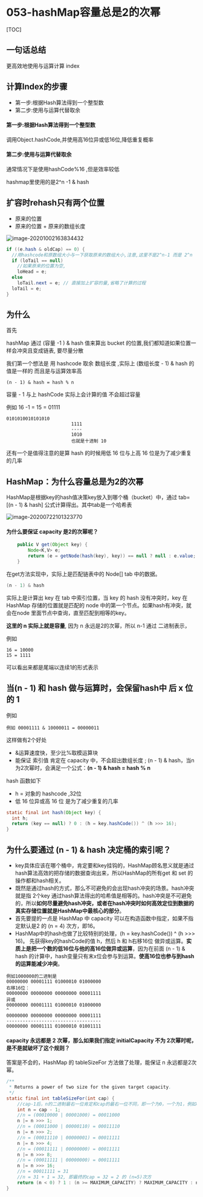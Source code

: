 # 053-hashMap容量总是2的次幂

[TOC]

## 一句话总结

更高效地使用与运算计算 index

## 计算Index的步骤

- 第一步:根据Hash算法得到一个整型数
- 第二步:使用与运算代替取余

#### 第一步:根据Hash算法得到一个整型数

调用Object.hashCode,并使用高16位异或低16位,降低重复概率

#### 第二步:使用与运算代替取余

通常情况下是使用hashCode%16 ,但是效率较低

hashmap里使用的是2^n -1 & hash

## 扩容时rehash只有两个位置

- 原来的位置
- 原来的位置 + 原来的数组长度

![image-20201002163834432](../../../assets/image-20201002163834432.png)

```java
if ((e.hash & oldCap) == 0) {
  //用hashcode和原数组大小与一下获取原来的数组大小,注意,这里不是2^n-1 而是 2^n
  if (loTail == null)
    //如果原来的位置为空,
    loHead = e;
  else
    loTail.next = e; // 直接加上扩容的量,省略了计算的过程
  loTail = e;
}
```

## 为什么

首先

hashMap 通过 (容量 -1 ) & hash 值来算出 bucket 的位置,我们都知道如果位置一样会冲突且变成链表, 要尽量分散

我们第一个想法是 用 hashcode 取余 数组长度 ,实际上 (数组长度 - 1) & hash  的值是一样的 而且是与运算效率高

```
(n - 1) & hash = hash % n
```

容量 - 1 与上 hashCode 实际上会计算的值 不会超过容量 

例如 16 -1 = 15 = 01111

```
0101010010101010
						1111
						----
						1010
						也就是十进制 10
```

还有一个是值得注意的是算 hash 的时候用低 16 位与上高 16 位是为了减少重复的几率

## HashMap：为什么容量总是为2的次幂

HashMap是根据key的hash值决策key放入到哪个桶（bucket）中，通过 tab=[(n - 1) & hash] 公式计算得出。其中tab是一个哈希表

![image-20200722101323770](../../../assets/image-20200722101323770.png)

#### **为什么要保证 capacity 是2的次幂呢？**

```java
    public V get(Object key) {
        Node<K,V> e;
        return (e = getNode(hash(key), key)) == null ? null : e.value;
    }
```

在get方法实现中，实际上是匹配链表中的 Node[] tab 中的数据。

```java
(n - 1) & hash
```

实际上是计算出 key 在 tab 中索引位置，当 key 的 hash 没有冲突时，key 在 HashMap 存储的位置就是匹配的 node 中的第一个节点。如果hash有冲突，就会在node 里面节点中查询，直至匹配到相等的key。

**这里的 n 实际上就是容量**, 因为 n 永远是2的次幂，所以 n-1 通过 二进制表示，

例如

```
16 = 10000
15 = 1111  
```

可以看出来都是尾端以连续1的形式表示

## **当(n - 1) 和 hash 做与运算时，会保留hash中 后 x 位的 1**

例如

```
例如 00001111 & 10000011 = 00000011
```

这样做有2个好处

- &运算速度快，至少比%取模运算块
- 能保证 索引值 肯定在 capacity 中，不会超出数组长度  ; (n - 1) & hash，当n为2次幂时，会满足一个公式：**(n - 1) & hash = hash % n**

hash 函数如下

- h  =  对象的 hashcode ,32位
- 低 16 位异或高 16 位 是为了减少重复的几率

```java
static final int hash(Object key) {
  int h;
  return (key == null) ? 0 : (h = key.hashCode()) ^ (h >>> 16);
}
```

## **为什么要通过 (n - 1) & hash 决定桶的索引呢？**

- key具体应该在哪个桶中，肯定要和key挂钩的，HashMap顾名思义就是通过hash算法高效的把存储的数据查询出来，所以HashMap的所有get 和 set 的操作都和hash相关。
- 既然是通过hash的方式，那么不可避免的会出现hash冲突的场景。hash冲突就是指 2个key 通过hash算法得出的哈希值是相等的。hash冲突是不可避免的，所以**如何尽量避免hash冲突，或者在hash冲突时如何高效定位到数据的真实存储位置就是HashMap中最核心的部分**。
- 首先要提的一点是 HashMap 中 capacity 可以在构造函数中指定，如果不指定默认是2 的 (n = 4) 次方，即16。
- HashMap中的hash也做了比较特别的处理，(h = key.hashCode()) ^ (h >>> 16)。
  先获得key的hashCode的值 h，然后 h 和 h右移16位 做异或运算。**实质上是把一个数的低16位与他的高16位做异或运算**，因为在前面 (n - 1) & hash 的计算中，hash变量只有末x位会参与到运算。**使高16位也参与到hash的运算能减少冲突**。

```
例如1000000的二进制是 
00000000 00001111 01000010 01000000
右移16位： 
00000000 00000000 00000000 00001111
异或 
00000000 00001111 01000010 01000000
^
00000000 00000000 00000000 00001111
-----------------------------------
00000000 00001111 01000010 01001111
```

#### **capacity 永远都是 2 次幂，那么如果我们指定 initialCapacity 不为 2次幂时呢，是不是就破坏了这个规则？**

答案是不会的，HashMap 的 tableSizeFor 方法做了处理，能保证 n 永远都是2次幂。

```java
/**
 * Returns a power of two size for the given target capacity.
 */
static final int tableSizeFor(int cap) {
    //cap-1后，n的二进制最右一位肯定和cap的最右一位不同，即一个为0，一个为1，例如cap=17（00010001），n=cap-1=16（00010000）
    int n = cap - 1;
    //n = (00010000 | 00001000) = 00011000
    n |= n >>> 1;
    //n = (00011000 | 00000110) = 00011110
    n |= n >>> 2;
    //n = (00011110 | 00000001) = 00011111
    n |= n >>> 4;
    //n = (00011111 | 00000000) = 00011111
    n |= n >>> 8;
    //n = (00011111 | 00000000) = 00011111
    n |= n >>> 16;
    //n = 00011111 = 31
    //n = 31 + 1 = 32, 即最终的cap = 32 = 2 的 (n=5)次方
    return (n < 0) ? 1 : (n >= MAXIMUM_CAPACITY) ? MAXIMUM_CAPACITY : n + 1;
}
```
